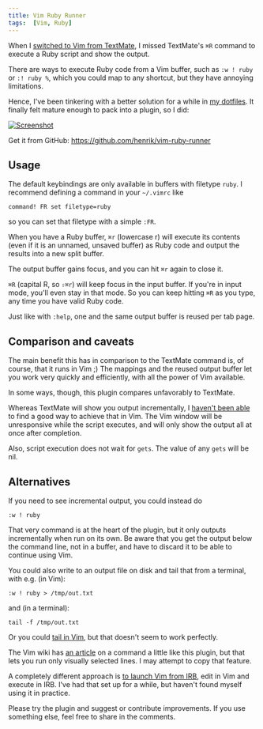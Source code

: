```yaml
---
title: Vim Ruby Runner
tags:  [Vim, Ruby]
---
```


When I [switched to Vim from TextMate](/2011/01/textmate-to-vim-with-training-wheels), I missed TextMate's <code class="kb">⌘R</code> command to execute a Ruby script and show the output.

There are ways to execute Ruby code from a Vim buffer, such as `:w ! ruby` or `:! ruby %`, which you could map to any shortcut, but they have annoying limitations.

Hence, I've been tinkering with a better solution for a while in [my dotfiles](https://github.com/henrik/dotfiles). It finally felt mature enough to pack into a plugin, so I did:

[![Screenshot](http://dl.dropbox.com/u/546793/blog/RubyRunner.png)](https://github.com/henrik/vim-ruby-runner)

Get it from GitHub: <https://github.com/henrik/vim-ruby-runner>


## Usage

The default keybindings are only available in buffers with filetype `ruby`. I recommend defining a command in your `~/.vimrc` like

    command! FR set filetype=ruby

so you can set that filetype with a simple `:FR`.

When you have a Ruby buffer, <code class="kb">⌘r</code> (lowercase r) will execute its contents (even if it is an unnamed, unsaved buffer) as Ruby code and output the results into a new split buffer.

The output buffer gains focus, and you can hit <code class="kb">⌘r</code> again to close it.

<code class="kb">⌘R</code> (capital R, so <code class="kb">⇧⌘r</code>) will keep focus in the input buffer.
If you're in input mode, you'll even stay in that mode. So you can keep hitting <code class="kb">⌘R</code> as you type, any time you have valid Ruby code.

Just like with `:help`, one and the same output buffer is reused per tab page.


## Comparison and caveats

The main benefit this has in comparison to the TextMate command is, of course, that it runs in Vim ;)
The mappings and the reused output buffer let you work very quickly and efficiently, with all the power of Vim available.

In some ways, though, this plugin compares unfavorably to TextMate.

Whereas TextMate will show you output incrementally, I [haven't been able](http://stackoverflow.com/questions/5329931/in-vim-can-i-stream-the-output-of-e-g-w-ruby-into-a-buffer-line-by-line) to find a good way to achieve that in Vim.
The Vim window will be unresponsive while the script executes, and will only show the output all at once after completion.

Also, script execution does not wait for `gets`. The value of any `gets` will be nil.


## Alternatives

If you need to see incremental output, you could instead do

    :w ! ruby

That very command is at the heart of the plugin, but it only outputs incrementally when run on its own.
Be aware that you get the output below the command line, not in a buffer, and have to discard it to be able to continue using Vim.

You could also write to an output file on disk and tail that from a terminal, with e.g. (in Vim):

    :w ! ruby > /tmp/out.txt

and (in a terminal):

    tail -f /tmp/out.txt

Or you could [tail in Vim](http://stackoverflow.com/questions/5329931/in-vim-can-i-stream-the-output-of-e-g-w-ruby-into-a-buffer-line-by-line/5330279#5330279), but that doesn't seem to work perfectly.

The Vim wiki has [an article](http://vim.wikia.com/wiki/Preview_output_from_interpreter_in_new_window) on a command a little like this plugin, but that lets you run only visually selected lines. I may attempt to copy that feature.

A completely different approach is [to launch Vim from IRB](http://vimcasts.org/episodes/running-vim-within-irb/), edit in Vim and execute in IRB. I've had that set up for a while, but haven't found myself using it in practice.


Please try the plugin and suggest or contribute improvements. If you use something else, feel free to share in the comments.
